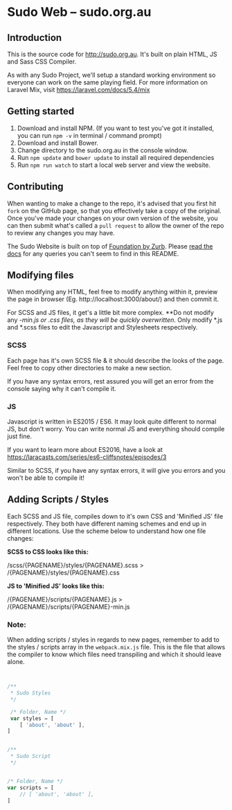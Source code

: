 # Sudo Web – sudo.org.au


## Introduction

This is the source code for http://sudo.org.au. It's built on plain HTML, JS and Sass CSS Compiler.

As with any Sudo Project, we'll setup a standard working environment so everyone can work on the same playing field. For more information on Laravel Mix, visit https://laravel.com/docs/5.4/mix


## Getting started

1. Download and install NPM. (If you want to test you've got it installed, you can run `npm -v` in terminal / command prompt)
2. Download and install Bower.
2. Change directory to the sudo.org.au in the console window.
3. Run `npm update` and `bower update` to install all required dependencies
4. Run `npm run watch` to start a local web server and view the website.

## Contributing

When wanting to make a change to the repo, it's advised that you first hit `fork` on the GitHub page, so that you effectively take a copy of the original. Once you've made your changes on your own version of the website, you can then submit what's called a `pull request` to allow the owner of the repo to review any changes you may have.

The Sudo Website is built on top of [Foundation by Zurb](foundation.zurb.com/sites/). Please [read the docs](foundation.zurb.com/sites/docs/) for any queries you can't seem to find in this README. 

## Modifying files

When modifying any HTML, feel free to modify anything within it, preview the page in browser (Eg. http://localhost:3000/about/) and then commit it.

For SCSS and JS files, it get's a little bit more complex. **Do not modify any *-min.js or *.css files, as they will be quickly overwritten**. Only modify *.js and *.scss files to edit the Javascript and Stylesheets respectively.


### SCSS

Each page has it's own SCSS file & it should describe the looks of the page. Feel free to copy other directories to make a new section.

If you have any syntax errors, rest assured you will get an error from the console saying why it can't compile it.


### JS

Javascript is written in ES2015 / ES6. It may look quite different to normal JS, but don't worry. You can write normal JS and everything should compile just fine. 

If you want to learn more about ES2016, have a look at https://laracasts.com/series/es6-cliffsnotes/episodes/3

Similar to SCSS, if you have any syntax errors, it will give you errors and you won't be able to compile it!


## Adding Scripts / Styles

Each SCSS and JS file, compiles down to it's own CSS and 'Minified JS' file respectively. They both have different naming schemes and end up in different locations. Use the scheme below to understand how one file changes:

**SCSS to CSS looks like this:**

/scss/{PAGENAME}/styles/{PAGENAME}.scss > /{PAGENAME}/styles/{PAGENAME}.css

**JS to 'Minified JS' looks like this:**

/{PAGENAME}/scripts/{PAGENAME}.js > /{PAGENAME}/scripts/{PAGENAME}-min.js


### Note:

When adding scripts / styles in regards to new pages, remember to add to the styles / scripts array in the `webpack.mix.js` file. This is the file that allows the compiler to know which files need transpiling and which it should leave alone.

```js


/**
 * Sudo Styles
 */

 /* Folder, Name */
 var styles = [
	[ 'about', 'about' ],
]


```

```js

/**
 * Sudo Script
 */


/* Folder, Name */
var scripts = [
	// [ 'about', 'about' ],
]

```
